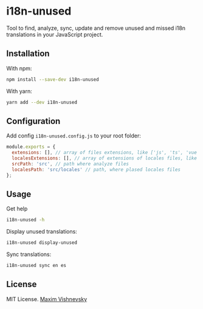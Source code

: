 # i18n-unused
Tool to find, analyze, sync, update and remove unused and missed i18n translations in your JavaScript project.

## Installation

With npm:
```bash
npm install --save-dev i18n-unused
```

With yarn:
```bash
yarn add --dev i18n-unused
```

## Configuration

Add config `i18n-unused.config.js` to your root folder:

```javascript
module.exports = {
  extensions: [], // array of files extensions, like ['js', 'ts', 'vue']
  localesExtensions: [], // array of extensions of locales files, like ['js', 'json']
  srcPath: 'src', // path where analyze files
  localesPath: 'src/locales' // path, where plased locales files
};
```

## Usage

Get help
```bash
i18n-unused -h
```

Display unused translations:
```bash
i18n-unused display-unused
```

Sync translations:
```bash
i18n-unused sync en es
```

## License

MIT License. [Maxim Vishnevsky](https://github.com/mxmvshnvsk)

